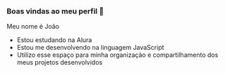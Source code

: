 ### Boas vindas ao meu perfil 🥤


Meu nome é João

- Estou estudando na Alura
- Estou me desenvolvendo na linguagem JavaScript
- Utilizo esse espaço para minha organização e compartilhamento dos meus projetos desenvolvidos

